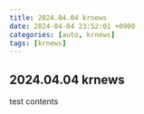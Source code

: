```yaml
---
title: 2024.04.04 krnews
date: 2024-04-04 23:52:01 +0900
categories: [auto, krnews]
tags: [krnews]
---
```


## 2024.04.04 krnews
test contents